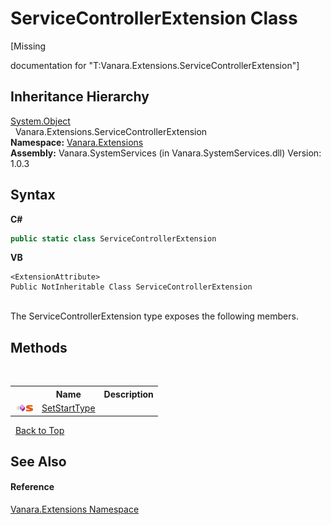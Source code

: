 # ServiceControllerExtension Class
 

\[Missing <summary> documentation for "T:Vanara.Extensions.ServiceControllerExtension"\]


## Inheritance Hierarchy
<a href="http://msdn2.microsoft.com/en-us/library/e5kfa45b" target="_blank">System.Object</a><br />&nbsp;&nbsp;Vanara.Extensions.ServiceControllerExtension<br />
**Namespace:**&nbsp;<a href="9abe54ff-18ce-e333-beed-30e855655381">Vanara.Extensions</a><br />**Assembly:**&nbsp;Vanara.SystemServices (in Vanara.SystemServices.dll) Version: 1.0.3

## Syntax

**C#**<br />
``` C#
public static class ServiceControllerExtension
```

**VB**<br />
``` VB
<ExtensionAttribute>
Public NotInheritable Class ServiceControllerExtension
```

<br />
The ServiceControllerExtension type exposes the following members.


## Methods
&nbsp;<table><tr><th></th><th>Name</th><th>Description</th></tr><tr><td>![Public method](media/pubmethod.gif "Public method")![Static member](media/static.gif "Static member")</td><td><a href="1983a5d7-87ce-ee89-4aa4-d21998a5b541">SetStartType</a></td><td /></tr></table>&nbsp;
<a href="#servicecontrollerextension-class">Back to Top</a>

## See Also


#### Reference
<a href="9abe54ff-18ce-e333-beed-30e855655381">Vanara.Extensions Namespace</a><br />